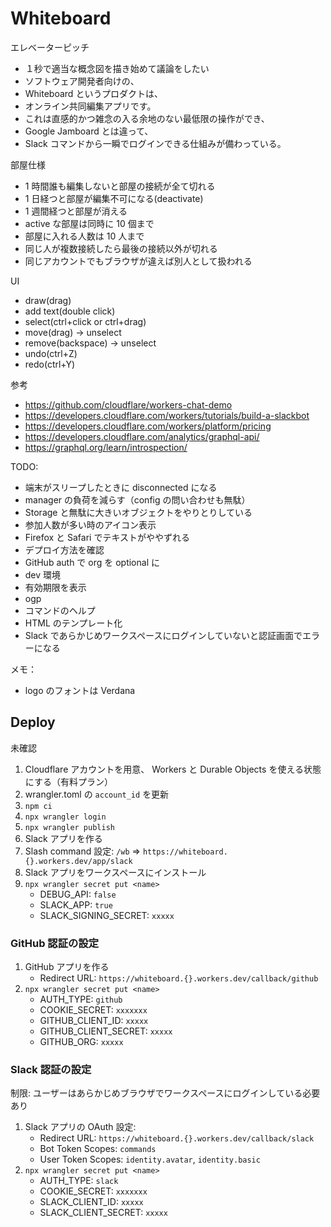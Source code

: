 # Whiteboard

エレベーターピッチ
- １秒で適当な概念図を描き始めて議論をしたい
- ソフトウェア開発者向けの、
- Whiteboard というプロダクトは、
- オンライン共同編集アプリです。
- これは直感的かつ雑念の入る余地のない最低限の操作ができ、
- Google Jamboard とは違って、
- Slack コマンドから一瞬でログインできる仕組みが備わっている。

部屋仕様
- 1 時間誰も編集しないと部屋の接続が全て切れる
- 1 日経つと部屋が編集不可になる(deactivate)
- 1 週間経つと部屋が消える
- active な部屋は同時に 10 個まで
- 部屋に入れる人数は 10 人まで
- 同じ人が複数接続したら最後の接続以外が切れる
- 同じアカウントでもブラウザが違えば別人として扱われる

UI
- draw(drag)
- add text(double click)
- select(ctrl+click or ctrl+drag)
- move(drag) -> unselect
- remove(backspace) -> unselect
- undo(ctrl+Z)
- redo(ctrl+Y)

参考
- https://github.com/cloudflare/workers-chat-demo
- https://developers.cloudflare.com/workers/tutorials/build-a-slackbot
- https://developers.cloudflare.com/workers/platform/pricing
- https://developers.cloudflare.com/analytics/graphql-api/
- https://graphql.org/learn/introspection/

TODO:
- 端末がスリープしたときに disconnected になる
- manager の負荷を減らす（config の問い合わせも無駄）
- Storage と無駄に大きいオブジェクトをやりとりしている
- 参加人数が多い時のアイコン表示
- Firefox と Safari でテキストがややずれる
- デプロイ方法を確認
- GitHub auth で org を optional に
- dev 環境
- 有効期限を表示
- ogp
- コマンドのヘルプ
- HTML のテンプレート化
- Slack であらかじめワークスペースにログインしていないと認証画面でエラーになる

メモ：
- logo のフォントは Verdana


## Deploy

未確認

1. Cloudflare アカウントを用意、 Workers と Durable Objects を使える状態にする（有料プラン）
1. wrangler.toml の `account_id` を更新
1. `npm ci`
1. `npx wrangler login`
1. `npx wrangler publish`
1. Slack アプリを作る
1. Slash command 設定: `/wb` => `https://whiteboard.{}.workers.dev/app/slack`
1. Slack アプリをワークスペースにインストール
1. `npx wrangler secret put <name>`
   - DEBUG_API: `false`
   - SLACK_APP: `true`
   - SLACK_SIGNING_SECRET: `xxxxx`

### GitHub 認証の設定

1. GitHub アプリを作る
   - Redirect URL: `https://whiteboard.{}.workers.dev/callback/github`
1. `npx wrangler secret put <name>`
   - AUTH_TYPE: `github`
   - COOKIE_SECRET: `xxxxxxx`
   - GITHUB_CLIENT_ID: `xxxxx`
   - GITHUB_CLIENT_SECRET: `xxxxx`
   - GITHUB_ORG: `xxxxx`


### Slack 認証の設定

制限: ユーザーはあらかじめブラウザでワークスペースにログインしている必要あり

1. Slack アプリの OAuth 設定:
   - Redirect URL: `https://whiteboard.{}.workers.dev/callback/slack`
   - Bot Token Scopes: `commands`
   - User Token Scopes: `identity.avatar`, `identity.basic`
1. `npx wrangler secret put <name>`
   - AUTH_TYPE: `slack`
   - COOKIE_SECRET: `xxxxxxx`
   - SLACK_CLIENT_ID: `xxxxx`
   - SLACK_CLIENT_SECRET: `xxxxx`
